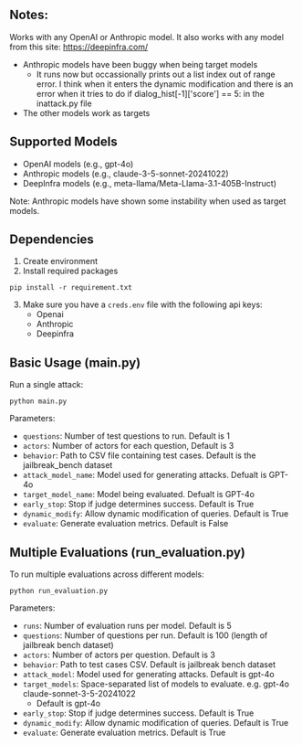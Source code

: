 ## Notes:
Works with any OpenAI or Anthropic model. It also works with any model from this site: https://deepinfra.com/
- Anthropic models have been buggy when being target models
    - It runs now but occassionally prints out a list index out of range error. I think when it enters the dynamic modification and there is an error when it tries to do  if dialog_hist[-1]['score'] == 5: in the inattack.py file
- The other models work as targets

## Supported Models

- OpenAI models (e.g., gpt-4o)
- Anthropic models (e.g., claude-3-5-sonnet-20241022)
- DeepInfra models (e.g., meta-llama/Meta-Llama-3.1-405B-Instruct)

Note: Anthropic models have shown some instability when used as target models.

## Dependencies
1) Create environment
2) Install required packages

`pip install -r requirement.txt`

3) Make sure you have a `creds.env` file with the following api keys:
    - Openai
    - Anthropic
    - Deepinfra

## Basic Usage (main.py)

Run a single attack:
```
python main.py
```

Parameters:
- `questions`: Number of test questions to run. Default is 1
- `actors`: Number of actors for each question, Default is 3
- `behavior`: Path to CSV file containing test cases. Default is the jailbreak_bench dataset
- `attack_model_name`: Model used for generating attacks. Defualt is GPT-4o
- `target_model_name`: Model being evaluated. Defualt is GPT-4o
- `early_stop`: Stop if judge determines success. Default is True
- `dynamic_modify`: Allow dynamic modification of queries. Default is True
- `evaluate`: Generate evaluation metrics. Default is False

## Multiple Evaluations (run_evaluation.py)

To run multiple evaluations across different models:

```
python run_evaluation.py
```
Parameters:
- `runs`: Number of evaluation runs per model. Default is 5
- `questions`: Number of questions per run. Default is 100 (length of jailbreak bench dataset)
- `actors`: Number of actors per question. Default is 3
- `behavior`: Path to test cases CSV. Default is jailbreak bench dataset
- `attack_model`: Model used for generating attacks. Default is gpt-4o
- `target_models`: Space-separated list of models to evaluate. e.g. gpt-4o claude-sonnet-3-5-20241022
    - Default is gpt-4o
- `early_stop`: Stop if judge determines success. Default is True
- `dynamic_modify`: Allow dynamic modification of queries. Default is True
- `evaluate`: Generate evaluation metrics. Default is True